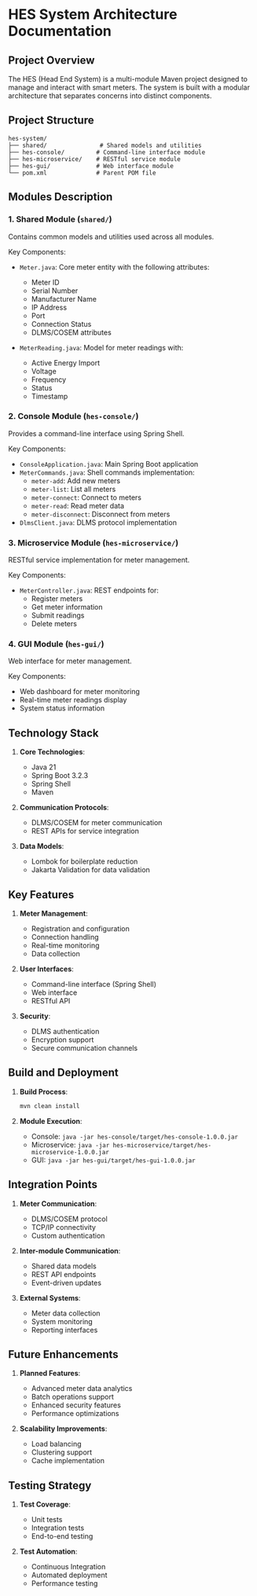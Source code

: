 # HES System Architecture Documentation

## Project Overview
The HES (Head End System) is a multi-module Maven project designed to manage and interact with smart meters. The system is built with a modular architecture that separates concerns into distinct components.

## Project Structure

```
hes-system/
├── shared/               # Shared models and utilities
├── hes-console/         # Command-line interface module
├── hes-microservice/    # RESTful service module
├── hes-gui/             # Web interface module
└── pom.xml              # Parent POM file
```

## Modules Description

### 1. Shared Module (`shared/`)
Contains common models and utilities used across all modules.

Key Components:
- `Meter.java`: Core meter entity with the following attributes:
  - Meter ID
  - Serial Number
  - Manufacturer Name
  - IP Address
  - Port
  - Connection Status
  - DLMS/COSEM attributes

- `MeterReading.java`: Model for meter readings with:
  - Active Energy Import
  - Voltage
  - Frequency
  - Status
  - Timestamp

### 2. Console Module (`hes-console/`)
Provides a command-line interface using Spring Shell.

Key Components:
- `ConsoleApplication.java`: Main Spring Boot application
- `MeterCommands.java`: Shell commands implementation:
  - `meter-add`: Add new meters
  - `meter-list`: List all meters
  - `meter-connect`: Connect to meters
  - `meter-read`: Read meter data
  - `meter-disconnect`: Disconnect from meters
- `DlmsClient.java`: DLMS protocol implementation

### 3. Microservice Module (`hes-microservice/`)
RESTful service implementation for meter management.

Key Components:
- `MeterController.java`: REST endpoints for:
  - Register meters
  - Get meter information
  - Submit readings
  - Delete meters

### 4. GUI Module (`hes-gui/`)
Web interface for meter management.

Key Components:
- Web dashboard for meter monitoring
- Real-time meter readings display
- System status information

## Technology Stack

1. **Core Technologies**:
   - Java 21
   - Spring Boot 3.2.3
   - Spring Shell
   - Maven

2. **Communication Protocols**:
   - DLMS/COSEM for meter communication
   - REST APIs for service integration

3. **Data Models**:
   - Lombok for boilerplate reduction
   - Jakarta Validation for data validation

## Key Features

1. **Meter Management**:
   - Registration and configuration
   - Connection handling
   - Real-time monitoring
   - Data collection

2. **User Interfaces**:
   - Command-line interface (Spring Shell)
   - Web interface
   - RESTful API

3. **Security**:
   - DLMS authentication
   - Encryption support
   - Secure communication channels

## Build and Deployment

1. **Build Process**:
   ```bash
   mvn clean install
   ```

2. **Module Execution**:
   - Console: `java -jar hes-console/target/hes-console-1.0.0.jar`
   - Microservice: `java -jar hes-microservice/target/hes-microservice-1.0.0.jar`
   - GUI: `java -jar hes-gui/target/hes-gui-1.0.0.jar`

## Integration Points

1. **Meter Communication**:
   - DLMS/COSEM protocol
   - TCP/IP connectivity
   - Custom authentication

2. **Inter-module Communication**:
   - Shared data models
   - REST API endpoints
   - Event-driven updates

3. **External Systems**:
   - Meter data collection
   - System monitoring
   - Reporting interfaces

## Future Enhancements

1. **Planned Features**:
   - Advanced meter data analytics
   - Batch operations support
   - Enhanced security features
   - Performance optimizations

2. **Scalability Improvements**:
   - Load balancing
   - Clustering support
   - Cache implementation

## Testing Strategy

1. **Test Coverage**:
   - Unit tests
   - Integration tests
   - End-to-end testing

2. **Test Automation**:
   - Continuous Integration
   - Automated deployment
   - Performance testing 